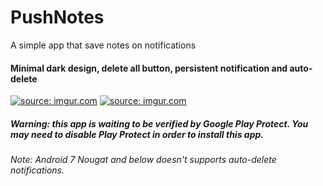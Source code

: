 # PushNotes
A simple app that save notes on notifications

#### Minimal dark design, delete all button, persistent notification and auto-delete

<a href="https://imgur.com/PMhgOb8.png"><img src="https://imgur.com/PMhgOb8.png" title="source: imgur.com" /></a>
<a href="https://imgur.com/5ObJMMK"><img src="https://imgur.com/5ObJMMK.png" title="source: imgur.com" /></a>



##### Warning: this app is waiting to be verified by Google Play Protect. You may need to disable Play Protect in order to install this app.

###### Note: Android 7 Nougat and below doesn't supports auto-delete notifications.
